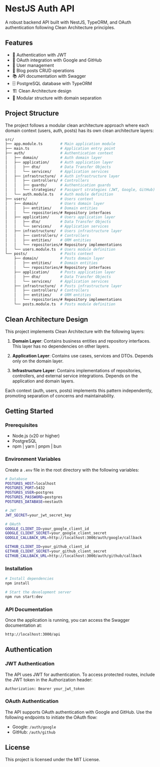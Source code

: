 # NestJS Auth API

A robust backend API built with NestJS, TypeORM, and OAuth authentication following Clean Architecture principles.

## Features

- 🔐 Authentication with JWT
- 🔑 OAuth integration with Google and GitHub
- 📝 User management
- 📄 Blog posts CRUD operations
- 📚 API documentation with Swagger
- 🗄️ PostgreSQL database with TypeORM
- 🏗️ Clean Architecture design
- 🧩 Modular structure with domain separation

## Project Structure

The project follows a modular clean architecture approach where each domain context (users, auth, posts) has its own clean architecture layers:

```bash
src/
├── app.module.ts        # Main application module
├── main.ts              # Application entry point
├── auth/                # Authentication context
│   ├── domain/          # Auth domain layer
│   ├── application/     # Auth application layer
│   │   ├── dto/         # Data Transfer Objects
│   │   └── services/    # Application services
│   ├── infrastructure/  # Auth infrastructure layer
│   │   ├── controllers/ # Controllers
│   │   ├── guards/      # Authentication guards
│   │   └── strategies/  # Passport strategies (JWT, Google, GitHub)
│   └── auth.module.ts   # Auth module definition
├── users/               # Users context
│   ├── domain/          # Users domain layer
│   │   ├── entities/    # Domain entities
│   │   └── repositories/# Repository interfaces
│   ├── application/     # Users application layer
│   │   ├── dto/         # Data Transfer Objects
│   │   └── services/    # Application services
│   ├── infrastructure/  # Users infrastructure layer
│   │   ├── controllers/ # Controllers
│   │   ├── entities/    # ORM entities
│   │   └── repositories/# Repository implementations
│   └── users.module.ts  # Users module definition
└── posts/               # Posts context
    ├── domain/          # Posts domain layer
    │   ├── entities/    # Domain entities
    │   └── repositories/# Repository interfaces
    ├── application/     # Posts application layer
    │   ├── dto/         # Data Transfer Objects
    │   └── services/    # Application services
    ├── infrastructure/  # Posts infrastructure layer
    │   ├── controllers/ # Controllers
    │   ├── entities/    # ORM entities
    │   └── repositories/# Repository implementations
    └── posts.module.ts  # Posts module definition
```

## Clean Architecture Design

This project implements Clean Architecture with the following layers:

1. **Domain Layer**: Contains business entities and repository interfaces. This layer has no dependencies on other layers.

2. **Application Layer**: Contains use cases, services and DTOs. Depends only on the domain layer.

3. **Infrastructure Layer**: Contains implementations of repositories, controllers, and external service integrations. Depends on the application and domain layers.

Each context (auth, users, posts) implements this pattern independently, promoting separation of concerns and maintainability.

## Getting Started

### Prerequisites

- Node.js (v20 or higher)
- PostgreSQL
- npm | yarn | pnpm | bun

### Environment Variables

Create a `.env` file in the root directory with the following variables:

```bash
# Database
POSTGRES_HOST=localhost
POSTGRES_PORT=5432
POSTGRES_USER=postgres
POSTGRES_PASSWORD=postgres
POSTGRES_DATABASE=nestauth

# JWT
JWT_SECRET=your_jwt_secret_key

# OAuth
GOOGLE_CLIENT_ID=your_google_client_id
GOOGLE_CLIENT_SECRET=your_google_client_secret
GOOGLE_CALLBACK_URL=http://localhost:3000/auth/google/callback

GITHUB_CLIENT_ID=your_github_client_id
GITHUB_CLIENT_SECRET=your_github_client_secret
GITHUB_CALLBACK_URL=http://localhost:3000/auth/github/callback
```

### Installation

```bash
# Install dependencies
npm install

# Start the development server
npm run start:dev
```

### API Documentation

Once the application is running, you can access the Swagger documentation at:

```bash
http://localhost:3000/api
```

## Authentication

### JWT Authentication

The API uses JWT for authentication. To access protected routes, include the JWT token in the Authorization header:

```bash
Authorization: Bearer your_jwt_token
```

### OAuth Authentication

The API supports OAuth authentication with Google and GitHub. Use the following endpoints to initiate the OAuth flow:

- Google: `/auth/google`
- GitHub: `/auth/github`

## License

This project is licensed under the MIT License.
